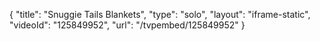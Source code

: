 {
    "title": "Snuggie Tails Blankets",
    "type": "solo",
    "layout": "iframe-static",
    "videoId": "125849952",
    "url": "\/tvpembed\/125849952"
}